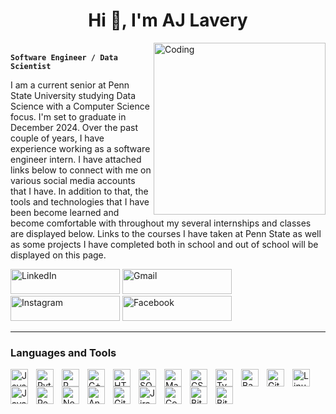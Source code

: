 <h1 align="center">Hi 👋, I'm AJ Lavery</h1>

<img align="right" alt="Coding" width="275" src="https://github.com/user-attachments/assets/ddcf5a48-507c-4072-b564-142b5077ade8">

&emsp;&emsp;&emsp;&emsp;&emsp;&emsp;&emsp;&emsp;&emsp;&emsp;&emsp;&emsp;&emsp;**`Software Engineer / Data Scientist`**

I am a current senior at Penn State University studying Data Science with a Computer Science focus. I'm set to graduate in December 2024. Over the past couple of years, I have experience working as a software engineer intern. I have attached links below to connect with me on various social media accounts that I have. In addition to that, the tools and technologies that I have been become learned and become comfortable with throughout my several internships and classes are displayed below. Links to the courses I have taken at Penn State as well as some projects I have completed both in school and out of school will be displayed on this page.

<p align="left">
    <a href="https://www.linkedin.com/in/anthony-lavery/">
        <img alt="LinkedIn" title="Connect with me on LinkedIn" src="https://img.shields.io/badge/LinkedIn-0A66C2?style=for-the-badge&logo=linkedin&logoColor=white" style="width: 175px; height: 40px;"/></a>
    <a href="mailto:anthony.lavery10@gmail.com">
        <img alt="Gmail" title="Email me" src="https://img.shields.io/badge/Email-34A853?style=for-the-badge&logo=gmail&logoColor=white" style="width: 175px; height: 40px;"/></a>
    <a href="https://www.instagram.com/ajlavery10/">
        <img alt="Instagram" title="Instagram" src="https://img.shields.io/badge/Instagram-E4405F?style=for-the-badge&logo=instagram&logoColor=white" style="width: 175px; height: 40px;"/></a>
    <a href="https://www.facebook.com/aj.lavery.75">
        <img alt="Facebook" title="Facebook" src="https://img.shields.io/badge/Facebook-1877F2?style=for-the-badge&logo=facebook&logoColor=white" style="width: 175px; height: 40px;"/></a>
</p>

---

### Languages and Tools

<img align="left" alt="Java" width="28px" style="padding-right:10px;" src="https://cdn.jsdelivr.net/gh/devicons/devicon/icons/java/java-original.svg"/>
<img align="left" alt="Python" width="28px" style="padding-right:10px;" src="https://cdn.jsdelivr.net/gh/devicons/devicon/icons/python/python-plain.svg" />
<img align="left" alt="R" width="28px" style="padding-right:10px;" src="https://cdn.jsdelivr.net/gh/devicons/devicon@latest/icons/rstudio/rstudio-original.svg" />
<img align="left" alt="C++" width="28px" style="padding-right:10px;" src="https://cdn.jsdelivr.net/gh/devicons/devicon/icons/cplusplus/cplusplus-line.svg" />
<img align="left" alt="HTML" width="28px" style="padding-right:10px;" src="https://cdn.jsdelivr.net/gh/devicons/devicon/icons/html5/html5-plain.svg" />
<img align="left" alt="SQL" width="28px" style="padding-right:10px;" src="https://cdn.jsdelivr.net/gh/devicons/devicon@latest/icons/mysql/mysql-original.svg" />
<img align="left" alt="MariaDB" width="28px" style="padding-right:10px;" src="https://cdn.jsdelivr.net/gh/devicons/devicon@latest/icons/mariadb/mariadb-original.svg" />       
<img align="left" alt="CSS" width="28px" style="padding-right:10px;" src="https://cdn.jsdelivr.net/gh/devicons/devicon/icons/css3/css3-plain.svg" />
<img align="left" alt="TypeScript" width="28px" style="padding-right:10px;" src="https://cdn.jsdelivr.net/gh/devicons/devicon/icons/typescript/typescript-plain.svg" />
<img align="left" alt="Bash" width="28px" style="padding-right:10px;" src="https://cdn.jsdelivr.net/gh/devicons/devicon/icons/bash/bash-original.svg" />
<img align="left" alt="Git" width="28px" style="padding-right:10px;" src="https://cdn.jsdelivr.net/gh/devicons/devicon/icons/git/git-original.svg" />
<img align="left" alt="Linux" width="28px" style="padding-right:10px;" src="https://cdn.jsdelivr.net/gh/devicons/devicon/icons/linux/linux-original.svg" />
<img align="left" alt="JavaScript" width="28px" style="padding-right:10px;" src="https://cdn.jsdelivr.net/gh/devicons/devicon/icons/javascript/javascript-plain.svg" />
<img align="left" alt="React" width="28px" style="padding-right:10px;" src="https://cdn.jsdelivr.net/gh/devicons/devicon/icons/react/react-original.svg" />
<img align="left" alt="NodeJS" width="28px" style="padding-right:10px;" src="https://cdn.jsdelivr.net/gh/devicons/devicon/icons/nodejs/nodejs-original.svg" />
<img align="left" alt="Angular" width="28px" style="padding-right:10px;" src="https://cdn.jsdelivr.net/gh/devicons/devicon/icons/angularjs/angularjs-plain.svg" />
<img align="left" alt="GitHub" width="28px" style="padding-right:10px;" src="https://cdn.jsdelivr.net/gh/devicons/devicon/icons/github/github-original.svg" />
<img align="left" alt="Jira" width="28px" style="padding-right:10px;" src="https://cdn.jsdelivr.net/gh/devicons/devicon@latest/icons/jira/jira-original.svg" />
<img align="left" alt="Confluence" width="28px" style="padding-right:10px;" src="https://cdn.jsdelivr.net/gh/devicons/devicon@latest/icons/confluence/confluence-original.svg" />          
<img align="left" alt="BitBucket" width="28px" style="padding-right:10px;" src="https://cdn.jsdelivr.net/gh/devicons/devicon@latest/icons/bitbucket/bitbucket-original.svg" />
<img align="left" alt="BitBucket" width="28px" src="https://cdn.jsdelivr.net/gh/devicons/devicon@latest/icons/selenium/selenium-original.svg" />
                  
          
<br />
